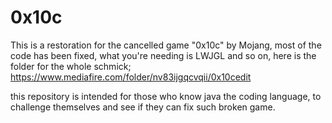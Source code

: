# 0x10c
This is a restoration for the cancelled game "0x10c" by Mojang, most of the code has been fixed, what you're needing is LWJGL and so on, here is the folder for the whole schmick; https://www.mediafire.com/folder/nv83ijgqcvqii/0x10cedit

this repository is intended for those who know java the coding language, to challenge themselves and see if they can fix such broken game. 
